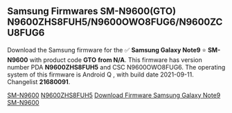 <h2>Samsung Firmwares SM-N9600(GTO) N9600ZHS8FUH5/N9600OWO8FUG6/N9600ZCU8FUG6</h2>
Download the Samsung firmware for the ✅ <strong>Samsung Galaxy Note9 </strong> ⭐ <strong>SM-N9600</strong> with product code <strong>GTO</strong> <strong> from N/A</strong>. This firmware has version number PDA <strong>N9600ZHS8FUH5</strong> and CSC N9600OWO8FUG6. The operating system of this firmware is Android Q , with build date 2021-09-11. Changelist <strong>21680091</strong>.


[SM-N9600](https://samfirm.shop/samsung/model/SM-N9600)
[N9600ZHS8FUH5](https://samfirm.shop/samsung/pda/N9600ZHS8FUH5)
[Download Firmware Samsung Galaxy Note9 SM-N9600](https://samfirm.shop/samsung/firmware/455848)

